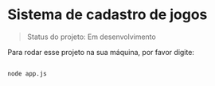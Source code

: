 <h1>Sistema de cadastro de jogos</h1>

> Status do projeto: Em desenvolvimento

Para rodar esse projeto na sua máquina, por favor digite:

```

node app.js

```
